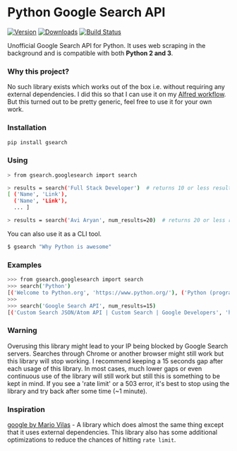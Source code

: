 # Python Google Search API

[![Version](https://img.shields.io/pypi/v/gsearch.svg)](https://pypi.python.org/pypi/gsearch)
[![Downloads](https://img.shields.io/pypi/dw/gsearch.svg)](https://pypi.python.org/pypi/gsearch)
[![Build Status](https://travis-ci.org/aviaryan/python-gsearch.svg?branch=master)](https://travis-ci.org/aviaryan/python-gsearch)

Unofficial Google Search API for Python. It uses web scraping in the background and is compatible with both **Python 2 and 3**.


### Why this project?

No such library exists which works out of the box i.e. without requiring any external dependencies.
I did this so that I can use it on my [Alfred workflow](https://github.com/aviaryan/alfred-google-search).
But this turned out to be pretty generic, feel free to use it for your own work.


### Installation

```sh
pip install gsearch
```


### Using

```sh
> from gsearch.googlesearch import search

> results = search('Full Stack Developer')  # returns 10 or less results
[ ('Name', 'Link'),
  ('Name', 'Link'),
  ... ]

> results = search('Avi Aryan', num_results=20)  # returns 20 or less results
```

You can also use it as a CLI tool.

```sh
$ gsearch "Why Python is awesome"
```


### Examples

```sh
>>> from gsearch.googlesearch import search
>>> search('Python')
[('Welcome to Python.org', 'https://www.python.org/'), ('Python (programming language) - Wikipedia', 'https://en.wikipedia.org/wiki/Python_(programming_language)'), ('Python tutorial - TutorialsPoint', 'https://www.tutorialspoint.com/python/'), ('Learn Python (Programming Tutorial for Beginners) - Programiz', 'https://www.programiz.com/python-programming'), ('Learn Python | Codecademy', 'https://www.codecademy.com/learn/learn-python'), ('Learn Python | Codecademy', 'https://www.codecademy.com/en/courses/learn-python/lessons/python-syntax/exercises/welcome'), ('Introduction · A Byte of Python', 'https://python.swaroopch.com/'), ('Solve Introduction Questions | Python | HackerRank', 'https://www.hackerrank.com/domains/python')]
>>>
>>> search('Google Search API', num_results=15)
[('Custom Search JSON/Atom API | Custom Search | Google Developers', 'https://developers.google.com/custom-search/json-api/v1/overview'), ('Custom Search | Google Developers', 'https://developers.google.com/custom-search/'), ('Using REST to Invoke the API | Custom Search | Google Developers', 'https://developers.google.com/custom-search/json-api/v1/using_rest'), ('Custom Search Engine - Google', 'https://www.google.com/cse/'), ('What are the alternatives now that the Google web search API has ...', 'https://stackoverflow.com/questions/4082966/what-are-the-alternatives-now-that-the-google-web-search-api-has-been-deprecated'), ('Is there an API for Google search results? - Quora', 'https://www.quora.com/Is-there-an-API-for-Google-search-results'), ('Fetch Google Search Results with the Site Search API - CtrlQ.org', 'https://ctrlq.org/code/20076-google-search-api'), ('Google Custom Search API | ProgrammableWeb', 'https://www.programmableweb.com/api/google-custom-search'), ('Google Search API Alternative | Webhose.io', 'https://webhose.io/google-search-api-alternative'), ('FAROO - Free Search API', 'http://www.faroo.com/hp/api/api.html'), ("Google's Ajax Search API | Search Engine Watch", 'https://searchenginewatch.com/sew/news/2056817/googles-ajax-search-api'), ('Search | GitHub Developer Guide', 'https://developer.github.com/v3/search/'), ('Using the Google SOAP Search API - SEO Chat', 'http://www.seochat.com/c/a/google-optimization-help/using-the-google-soap-search-api/')]
```


### Warning

Overusing this library might lead to your IP being blocked by Google Search servers.
Searches through Chrome or another browser might still work but this library will stop working.
I recommend keeping a 15 seconds gap after each usage of this library.
In most cases, much lower gaps or even continuous use of the library will still work but still this is something to be kept in mind.
If you see a 'rate limit' or a 503 error, it's best to stop using the library and try back after some time (~1 minute).


### Inspiration

[google by Mario Vilas](https://breakingcode.wordpress.com/2010/06/29/google-search-python/) -
A library which does almost the same thing except that it uses external dependencies.
This library also has some additional optimizations to reduce the chances of hitting `rate limit`.
